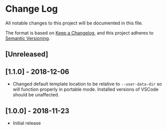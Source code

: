 # Change Log
All notable changes to this project will be documented in this file.

The format is based on [Keep a Changelog](https://keepachangelog.com/en/1.0.0/),
and this project adheres to [Semantic Versioning](https://semver.org/spec/v2.0.0.html).


## [Unreleased]

## [1.1.0] - 2018-12-06

- Changed default template location to be relative to `--user-data-dir` so will function properly in portable mode.  Installed versions of VSCode should be unaffected.

## [1.0.0] - 2018-11-23
- Initial release
